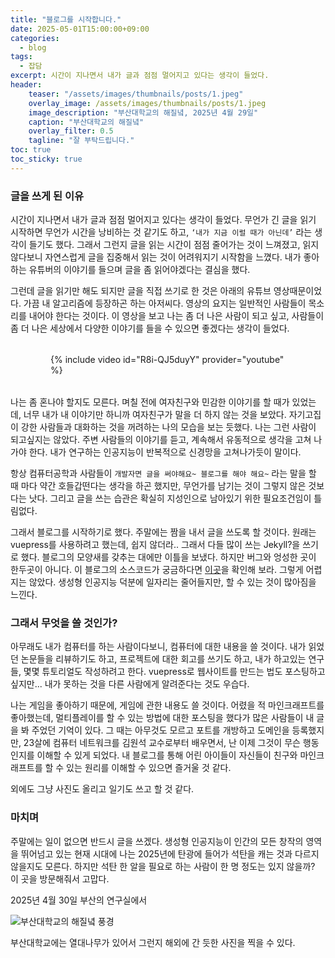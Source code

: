 ```yaml
---
title: "블로그를 시작합니다."
date: 2025-05-01T15:00:00+09:00
categories:
  - blog
tags:
  - 잡담
excerpt: 시간이 지나면서 내가 글과 점점 멀어지고 있다는 생각이 들었다.
header:
    teaser: "/assets/images/thumbnails/posts/1.jpeg"
    overlay_image: /assets/images/thumbnails/posts/1.jpeg
    image_description: "부산대학교의 해질녘, 2025년 4월 29일"
    caption: "부산대학교의 해질녘"
    overlay_filter: 0.5
    tagline: "잘 부탁드립니다."
toc: true
toc_sticky: true
---
```


### 글을 쓰게 된 이유

시간이 지나면서 내가 글과 점점 멀어지고 있다는 생각이 들었다. 무언가 긴 글을 읽기 시작하면 무언가 시간을 낭비하는 것 같기도 하고, `‘내가 지금 이럴 때가 아닌데’` 라는 생각이 들기도 했다. 그래서 그런지 글을 읽는 시간이 점점 줄어가는 것이 느껴졌고, 읽지 않다보니 자연스럽게 글을 집중해서 읽는 것이 어려워지기 시작함을 느꼈다. 내가 좋아하는 유튜버의 이야기를 들으며 글을 좀 읽어야겠다는 결심을 했다.

그런데 글을 읽기만 해도 되지만 글을 직접 쓰기로 한 것은 아래의 유튜브 영상때문이었다. 
가끔 내 알고리즘에 등장하곤 하는 아저씨다. 
영상의 요지는 일반적인 사람들이 목소리를 내어야 한다는 것이다. 
이 영상을 보고 나는 좀 더 나은 사람이 되고 싶고, 사람들이 좀 더 나은 세상에서 다양한 이야기를 들을 수 있으면 좋겠다는 생각이 들었다.

<div style="margin: 2rem 4rem;">
{% include video id="R8i-QJ5duyY" provider="youtube" %}
</div>

나는 좀 혼나야 할지도 모른다. 며칠 전에 여자친구와 민감한 이야기를 할 때가 있었는데, 너무 내가 내 이야기만 하니까 여자친구가 말을 더 하지 않는 것을 보았다. 
자기고집이 강한 사람들과 대화하는 것을 꺼려하는 나의 모습을 보는 듯했다. 
나는 그런 사람이 되고싶지는 않았다.
주변 사람들의 이야기를 듣고, 계속해서 유동적으로 생각을 고쳐 나가야 한다. 
내가 연구하는 인공지능이 반복적으로 신경망을 고쳐나가듯이 말이다.

항상 컴퓨터공학과 사람들이 `개발자면 글을 써야해요~ 블로그를 해야 해요~` 라는 말을 할 때 마다 약간 호들갑떤다는 생각을 하곤 했지만, 무언가를 남기는 것이 그렇지 않은 것보다는 낫다. 
그리고 글을 쓰는 습관은 확실히 지성인으로 남아있기 위한 필요조건임이 틀림없다.

그래서 블로그를 시작하기로 했다. 
주말에는 짬을 내서 글을 쓰도록 할 것이다. 
원래는 vuepress를 사용하려고 했는데, 쉽지 않더라.. 그래서 다들 많이 쓰는 Jekyll?을 쓰기로 했다. 
블로그의 모양새를 갖추는 대에만 이틀을 보냈다. 하지만 버그와 엉성한 곳이 한두곳이 아니다.
이 블로그의 소스코드가 궁금하다면 [이곳](https://www.github.com/minmunui/blog)을 확인해 보라. 그렇게 어렵지는 않았다. 생성형 인공지능 덕분에 일자리는 줄어들지만, 할 수 있는 것이 많아짐을 느낀다. 

### 그래서 무엇을 쓸 것인가?

아무래도 내가 컴퓨터를 하는 사람이다보니, 컴퓨터에 대한 내용을 쓸 것이다. 내가 읽었던 논문들을 리뷰하기도 하고, 프로젝트에 대한 회고를 쓰기도 하고, 내가 하고있는 연구들, 몇몇 튜토리얼도 작성하려고 한다. vuepress로 웹사이트를 만드는 법도 포스팅하고 싶지만... 내가 못하는 것을 다른 사람에게 알려준다는 것도 우습다.

나는 게임을 좋아하기 때문에, 게임에 관한 내용도 쓸 것이다. 어렸을 적 마인크래프트를 좋아했는데, 멀티플레이를 할 수 있는 방법에 대한 포스팅을 했다가 많은 사람들이 내 글을 봐 주었던 기억이 있다. 그 때는 아무것도 모르고 포트를 개방하고 도메인을 등록했지만, 23살에 컴퓨터 네트워크를 김원석 교수로부터 배우면서, 난 이제 그것이 무슨 행동인지를 이해할 수 있게 되었다. 내 블로그를 통해 어린 아이들이 자신들이 친구와 마인크래프트를 할 수 있는 원리를 이해할 수 있으면 즐거울 것 같다.

외에도 그냥 사진도 올리고 일기도 쓰고 할 것 같다.

### 마치며

주말에는 일이 없으면 반드시 글을 쓰겠다. 생성형 인공지능이 인간의 모든 창작의 영역을 뛰어넘고 있는 현재 시대에 나는 2025년에 탄광에 들어가 석탄을 캐는 것과 다르지 않을지도 모른다. 하지만 석탄 한 알을 필요로 하는 사람이 한 명 정도는 있지 않을까? 이 곳을 방문해줘서 고맙다.

2025년 4월 30일 부산의 연구실에서

<img src="{{ site.baseurl }}/assets/images/thumbnails/posts/1.jpeg" alt="부산대학교의 해질녘 풍경">

부산대학교에는 열대나무가 있어서 그런지 해외에 간 듯한 사진을 찍을 수 있다.